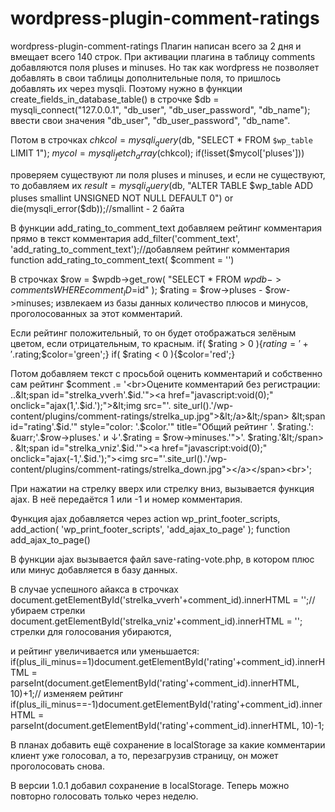 # wordpress-plugin-comment-ratings
wordpress-plugin-comment-ratings
Плагин написан всего за 2 дня и вмещает всего 140 строк. 
При активации плагина в таблицу comments добавляются поля pluses и minuses. 
Но так как wordpress не позволяет добавлять в свои таблицы дополнительные поля, то пришлось добавлять их через mysqli.
Поэтому нужно в функции create_fields_in_database_table() в строчке 
$db = mysqli_connect("127.0.0.1", "db_user", "db_user_password", "db_name"); 
ввести свои значения "db_user", "db_user_password", "db_name".

Потом в строчках
$chkcol = mysqli_query($db, "SELECT * FROM `$wp_table` LIMIT 1");
	$mycol = mysqli_fetch_array($chkcol);
	if(!isset($mycol['pluses']))
  
проверяем существуют ли поля pluses и minuses, и если не существуют, то добавляем их
$result = mysqli_query($db, "ALTER TABLE $wp_table ADD pluses smallint UNSIGNED NOT NULL DEFAULT 0") or die(mysqli_error($db));//smallint - 2 байта

В функции add_rating_to_comment_text добавляем рейтинг комментария прямо в текст комментария
add_filter('comment_text', 'add_rating_to_comment_text');//добавляем рейтинг комментария
function add_rating_to_comment_text( $comment = '')

В строчках 
  $row = $wpdb->get_row( "SELECT * FROM $wpdb->comments WHERE comment_ID=$id" );
	$rating = $row->pluses - $row->minuses;
извлекаем из базы данных количество плюсов и минусов, проголосованных за этот комментарий.

Если рейтинг положительный, то он будет отображаться зелёным цветом, если отрицательным, то красным.
  if( $rating > 0 ){$rating='+'.$rating;$color='green';}
	if( $rating < 0 ){$color='red';}

Потом добавляем текст с просьбой оценить комментарий и собственно сам рейтинг
$comment .= '<br>Оцените комментарий без регистрации: ..&lt;span id="strelka_vverh'.$id.'">&lt;a href="javascript:void(0);" onclick="ajax(1,'.$id.');">&lt;img src="'.
	site_url().'/wp-content/plugins/comment-ratings/strelka_up.jpg">&lt;/a>&lt;/span> &lt;span id="rating'.$id.'" style="color: '.$color.'" title="Общий рейтинг '.
	$rating.': &uarr;'.$row->pluses.' и &darr;'.$rating = $row->minuses.'">'.
	$rating.'&lt;/span> . &lt;span id="strelka_vniz'.$id.'">&lt;a href="javascript:void(0);" onclick="ajax(-1,'.$id.');">&lt;img src="'.site_url().'/wp-content/plugins/comment-ratings/strelka_down.jpg">&lt;/a>&lt;/span>&lt;br>';
  
При нажатии на стрелку вверх или стрелку вниз, вызывается функция ajax. В неё передаётся 1 или -1 и номер комментария.

Функция ajax добавляется через action wp_print_footer_scripts, 
add_action( 'wp_print_footer_scripts', 'add_ajax_to_page' );
function add_ajax_to_page()

В функции ajax вызывается файл save-rating-vote.php, в котором плюс или минус добавляется в базу данных.

В случае успешного айакса в строчках
document.getElementById('strelka_vverh'+comment_id).innerHTML = '';//убираем стрелки
document.getElementById('strelka_vniz'+comment_id).innerHTML = '';
стрелки для голосования убираются,

и рейтинг увеличивается или уменьшается:
if(plus_ili_minus==1)document.getElementById('rating'+comment_id).innerHTML = parseInt(document.getElementById('rating'+comment_id).innerHTML, 10)+1;// изменяем рейтинг
if(plus_ili_minus==-1)document.getElementById('rating'+comment_id).innerHTML = parseInt(document.getElementById('rating'+comment_id).innerHTML, 10)-1;

В планах добавить ещё сохранение в localStorage за какие комментарии клиент уже голосовал, 
а то, перезагрузив страницу, он может проголосовать снова.

В версии 1.0.1 добавил сохранение в localStorage. Теперь можно повторно голосовать только через неделю.
